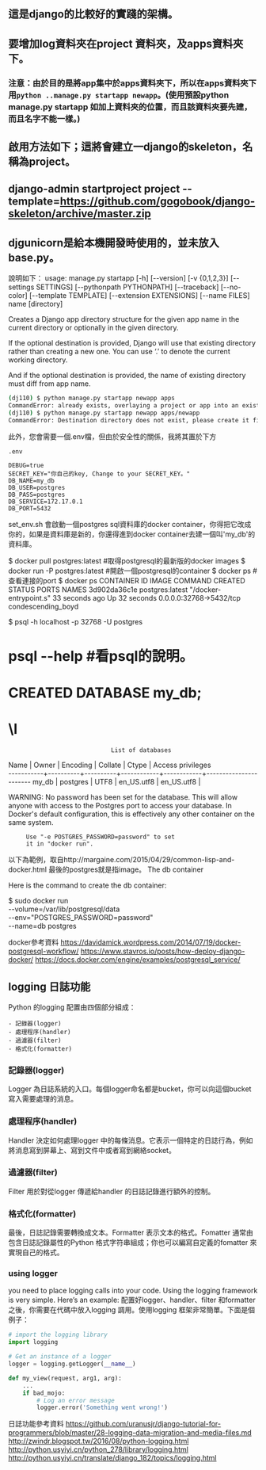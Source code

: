## 這是django的比較好的實踐的架構。
## 要增加log資料夾在project 資料夾，及apps資料夾下。
### 注意：由於目的是將app集中於apps資料夾下，所以在apps資料夾下用`python ..manage.py startapp newapp`。(使用預設python manage.py startapp 如加上資料夾的位置，而且該資料夾要先建，而且名字不能一樣。)

## 啟用方法如下；這將會建立一django的skeleton，名稱為project。
## django-admin startproject project --template=https://github.com/gogobook/django-skeleton/archive/master.zip


## djgunicorn是給本機開發時使用的，並未放入base.py。 

說明如下：
usage: manage.py startapp [-h] [--version] [-v {0,1,2,3}]
                          [--settings SETTINGS] [--pythonpath PYTHONPATH]
                          [--traceback] [--no-color] [--template TEMPLATE]
                          [--extension EXTENSIONS] [--name FILES]
                          name [directory]

Creates a Django app directory structure for the given app name in the current
directory or optionally in the given directory.

If the optional destination is provided, Django will use that existing directory rather than creating a new one. You can use ‘.’ to denote the current working directory.

And if the optional destination is provided, the name of existing directory must diff from app name.

```sh
(dj110) $ python manage.py startapp newapp apps
CommandError: already exists, overlaying a project or app into an existing directory won\'t replace conflicting files
(dj110) $ python manage.py startapp newapp apps/newapp
CommandError: Destination directory does not exist, please create it first.
```
此外，您會需要一個.env檔，但由於安全性的關係，我將其置於下方

`.env`

```
DEBUG=true
SECRET_KEY="你自己的key, Change to your SECRET_KEY。"
DB_NAME=my_db
DB_USER=postgres
DB_PASS=postgres
DB_SERVICE=172.17.0.1
DB_PORT=5432
```
set_env.sh 會啟動一個postgres sql資料庫的docker container，你得把它改成你的，如果是資料庫是新的，你還得進到docker container去建一個叫'my_db'的資料庫。

$ docker pull postgres:latest #取得postgresql的最新版的docker images
$ docker run -P postgres:latest #開啟一個postgresql的container
$ docker ps #查看連接的port
$ docker ps
CONTAINER ID    IMAGE            COMMAND                  CREATED             STATUS              PORTS                       NAMES
3d902da36c1e    postgres:latest  "/docker-entrypoint.s"   33 seconds ago      Up 32 seconds       0.0.0.0:32768->5432/tcp     condescending_boyd

$ psql -h localhost -p 32768 -U postgres

# psql --help #看psql的說明。
# CREATED DATABASE my_db;
# \l
                                 List of databases
   Name    |  Owner   | Encoding |  Collate   |   Ctype    |   Access privileges   
-----------+----------+----------+------------+------------+-----------------------
 my_db     | postgres | UTF8     | en_US.utf8 | en_US.utf8 | 

WARNING: No password has been set for the database.
         This will allow anyone with access to the
         Postgres port to access your database. In
         Docker's default configuration, this is
         effectively any other container on the same
         system.

         Use "-e POSTGRES_PASSWORD=password" to set
         it in "docker run".

以下為範例，取自http://margaine.com/2015/04/29/common-lisp-and-docker.html
最後的postgres就是指image。
The db container

Here is the command to create the db container:

$ sudo docker run \
    --volume=/var/lib/postgresql/data \
    --env="POSTGRES_PASSWORD=password" \
    --name=db postgres

docker參考資料
https://davidamick.wordpress.com/2014/07/19/docker-postgresql-workflow/
https://www.stavros.io/posts/how-deploy-django-docker/
https://docs.docker.com/engine/examples/postgresql_service/

## logging 日誌功能
Python 的logging 配置由四個部分組成：

    - 記錄器(logger)
    - 處理程序(handler)
    - 過濾器(filter)
    - 格式化(formatter)

### 記錄器(logger)
Logger 為日誌系統的入口。每個logger命名都是bucket，你可以向這個bucket寫入需要處理的消息。

### 處理程序(handler)
Handler 決定如何處理logger 中的每條消息。它表示一個特定的日誌行為，例如將消息寫到屏幕上、寫到文件中或者寫到網絡socket。

### 過濾器(filter)
Filter 用於對從logger 傳遞給handler 的日誌記錄進行額外的控制。

### 格式化(formatter)
最後，日誌記錄需要轉換成文本。Formatter 表示文本的格式。Fomatter 通常由包含日誌記錄屬性的Python 格式字符串組成；你也可以編寫自定義的fomatter 來實現自己的格式。

### using logger
you need to place logging calls into your code. Using the logging framework is very simple. Here’s an example:
配置好logger、handler、filter 和formatter 之後，你需要在代碼中放入logging 調用。使用logging 框架非常簡單。下面是個例子：

```python
# import the logging library
import logging

# Get an instance of a logger
logger = logging.getLogger(__name__)

def my_view(request, arg1, arg):
    ...
    if bad_mojo:
        # Log an error message
        logger.error('Something went wrong!')
```


日誌功能參考資料
https://github.com/uranusjr/django-tutorial-for-programmers/blob/master/28-logging-data-migration-and-media-files.md
http://zwindr.blogspot.tw/2016/08/python-logging.html
http://python.usyiyi.cn/python_278/library/logging.html
http://python.usyiyi.cn/translate/django_182/topics/logging.html
